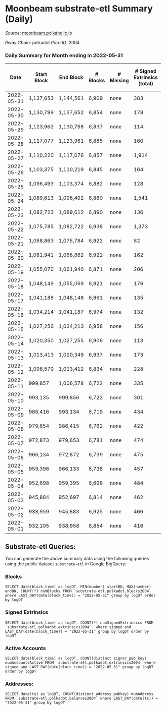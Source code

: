 # Moonbeam substrate-etl Summary (Daily)

_Source_: [moonbeam.polkaholic.io](https://moonbeam.polkaholic.io)

*Relay Chain*: polkadot
*Para ID*: 2004



### Daily Summary for Month ending in 2022-05-31


| Date | Start Block | End Block | # Blocks | # Missing | # Signed Extrinsics (total) | # Active Accounts | # Addresses with Balances | # Events | # Transfers | # XCM Transfers In | # XCM Transfers Out |
| ---- | ----------- | --------- | -------- | --------- | --------------------------- | ----------------- | ------------------------- | -------- | ----------- | ------------------ | ------------------- |
| 2022-05-31 | 1,137,653 | 1,144,561 | 6,909 | none  | 383 | 57 | 238,948 | 578,903 | 13,649 ($16,784,312.89) | 105 ($225,043.76) | 30 ($493,630.12) |
| 2022-05-30 | 1,130,799 | 1,137,652 | 6,854 | none  | 178 | 61 | 238,045 | 545,039 | 11,116 ($8,946,149.47) | 56 ($91,569.18) | 25 ($44,516.47) |
| 2022-05-29 | 1,123,962 | 1,130,798 | 6,837 | none  | 114 | 32 | 237,733 | 380,801 | 6,555 ($3,865,581.58) | 20 ($33,311.98) | 15 ($11,325.60) |
| 2022-05-28 | 1,117,077 | 1,123,961 | 6,885 | none  | 160 | 33 | 237,380 | 416,235 | 7,717 ($3,931,929.99) | 29 ($259,684.33) | 15 ($29,659.56) |
| 2022-05-27 | 1,110,220 | 1,117,076 | 6,857 | none  | 1,914 | 55 | 237,136 | 511,617 | 11,319 ($5,979,837.55) | 62 ($123,110.80) | 40 ($59,098.82) |
| 2022-05-26 | 1,103,375 | 1,110,219 | 6,845 | none  | 164 | 40 | 236,857 | 559,876 | 9,454 ($6,831,370.84) | 45 ($114,531.61) | 31 ($29,834.75) |
| 2022-05-25 | 1,096,493 | 1,103,374 | 6,882 | none  | 128 | 43 | 236,662 | 633,993 | 13,253 ($16,604,936.07) | 66 ($161,824.24) | 30 ($116,845.60) |
| 2022-05-24 | 1,089,613 | 1,096,492 | 6,880 | none  | 1,541 | 53 | 236,380 | 707,299 | 16,367 ($15,583,432.52) | 100 ($225,263.83) | 45 ($145,204.28) |
| 2022-05-23 | 1,082,723 | 1,089,612 | 6,890 | none  | 136 | 57 | 235,648 | 519,901 | 8,962 ($5,811,627.79) | 14 ($15,560.15) | 20 ($61,439.40) |
| 2022-05-22 | 1,075,785 | 1,082,722 | 6,938 | none  | 1,373 | 38 | 235,420 | 490,296 | 9,125 ($7,779,036.74) | 42 ($51,723.23) | 17 ($15,747.91) |
| 2022-05-21 | 1,068,863 | 1,075,784 | 6,922 | none  | 82 | 32 | 235,181 | 424,945 | 9,564 ($4,103,668.28) | 24 ($23,203.65) | 16 ($15,994.35) |
| 2022-05-20 | 1,061,941 | 1,068,862 | 6,922 | none  | 162 | 50 | 234,934 | 537,801 | 10,618 ($9,026,728.30) | 32 ($32,267.77) | 27 ($55,957.54) |
| 2022-05-19 | 1,055,070 | 1,061,940 | 6,871 | none  | 206 | 54 | 234,763 | 586,321 | 11,183 ($12,671,781.41) | 44 ($41,524.63) | 24 ($24,745.55) |
| 2022-05-18 | 1,048,149 | 1,055,069 | 6,921 | none  | 176 | 42 | 234,470 | 583,706 | 12,011 ($21,622,620.88) | 41 ($66,488.98) | 51 ($80,247.20) |
| 2022-05-17 | 1,041,188 | 1,048,148 | 6,961 | none  | 135 | 44 | 234,255 | 574,082 | 10,809 ($13,527,896.38) | 45 ($71,775.68) | 28 ($34,740.00) |
| 2022-05-16 | 1,034,214 | 1,041,187 | 6,974 | none  | 132 | 50 |  | 660,526 | 13,111 ($8,017,005.52) | 41 ($87,516.37) | 20 ($106,127.31) |
| 2022-05-15 | 1,027,256 | 1,034,213 | 6,958 | none  | 156 | 43 |  | 668,813 | 14,917 ($9,610,428.01) | 37 ($99,004.08) | 23 ($68,884.76) |
| 2022-05-14 | 1,020,350 | 1,027,255 | 6,906 | none  | 113 | 47 |  | 655,446 | 13,116 ($13,493,841.25) | 28 ($17,899.49) | 19 ($85,581.74) |
| 2022-05-13 | 1,013,413 | 1,020,349 | 6,937 | none  | 173 | 47 |  | 974,964 | 19,455 ($15,014,464.39) | 67 ($46,834.59) | 34 ($201,190.46) |
| 2022-05-12 | 1,006,579 | 1,013,412 | 6,834 | none  | 228 | 65 |  | 1,352,297 | 25,461 ($31,951,344.77) | 66 ($96,441.24) | 60 ($105,119.89) |
| 2022-05-11 | 999,857 | 1,006,578 | 6,722 | none  | 335 | 85 |  | 1,357,103 | 29,574 ($59,674,948.21) | 41 ($75,519.28) | 72 ($258,468.93) |
| 2022-05-10 | 993,135 | 999,856 | 6,722 | none  | 301 | 54 |  | 801,057 | 18,527 ($20,994,444.63) | 39 ($64,117.83) | 57 ($145,349.31) |
| 2022-05-09 | 986,416 | 993,134 | 6,719 | none  | 434 | 55 |  | 767,956 | 20,707 ($24,403,958.64) | 52 ($234,845.05) | 36 ($80,831.69) |
| 2022-05-08 | 979,654 | 986,415 | 6,762 | none  | 422 | 47 |  | 478,972 | 11,211 ($9,070,338.18) | 51 ($98,338.56) | 24 ($69,402.61) |
| 2022-05-07 | 972,873 | 979,653 | 6,781 | none  | 474 | 57 |  | 451,450 | 10,689 ($43,866,448.63) | 106 ($2,471,082.32) | 27 ($50,991.50) |
| 2022-05-06 | 966,134 | 972,872 | 6,739 | none  | 475 | 48 |  | 476,923 | 13,876 ($27,287,541.61) | 230 ($512,814.79) | 29 ($13,334.56) |
| 2022-05-05 | 959,396 | 966,133 | 6,738 | none  | 457 | 58 |  | 590,673 | 15,586 ($22,319,705.49) | 269 ($781,432.07) | 63 ($160,496.71) |
| 2022-05-04 | 952,698 | 959,395 | 6,698 | none  | 484 | 58 |  | 530,715 | 12,755 ($15,299,281.11) | 174 ($150,407.75) | 16 ($1,881.64) |
| 2022-05-03 | 945,884 | 952,697 | 6,814 | none  | 462 | 43 |  | 448,646 | 10,107 ($51,501,024.04) |   |   |
| 2022-05-02 | 938,959 | 945,883 | 6,925 | none  | 466 | 61 |  | 518,830 | 10,957 ($48,689,735.44) |   |   |
| 2022-05-01 | 932,105 | 938,958 | 6,854 | none  | 416 | 38 |  | 495,188 | 10,892 ($10,190,661.38) |   |   |

## Substrate-etl Queries:
You can generate the above summary data using the following queries using the public dataset `substrate-etl` in Google BigQuery:


### Blocks
```
SELECT date(block_time) as logDT, MIN(number) startBN, MAX(number) endBN, COUNT(*) numBlocks FROM `substrate-etl.polkadot.blocks2004`  where LAST_DAY(date(block_time)) = "2022-05-31" group by logDT order by logDT
```


### Signed Extrinsics
```
SELECT date(block_time) as logDT, COUNT(*) numSignedExtrinsics FROM `substrate-etl.polkadot.extrinsics2004`  where signed and LAST_DAY(date(block_time)) = "2022-05-31" group by logDT order by logDT
```


### Active Accounts
```
SELECT date(block_time) as logDT, COUNT(distinct signer_pub_key) numAccountsActive FROM `substrate-etl.polkadot.extrinsics2004` where signed and LAST_DAY(date(block_time)) = "2022-05-31" group by logDT order by logDT
```


### Addresses:
```
SELECT date(ts) as logDT, COUNT(distinct address_pubkey) numAddress FROM `substrate-etl.polkadot.balances2004` where LAST_DAY(date(ts)) = "2022-05-31" group by logDT```

